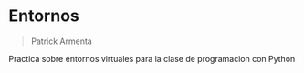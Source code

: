 # Entornos

> Patrick Armenta

Practica sobre entornos virtuales para la clase de programacion con Python
